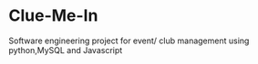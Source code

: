 # Clue-Me-In
Software engineering project for event/ club management using python,MySQL and Javascript

